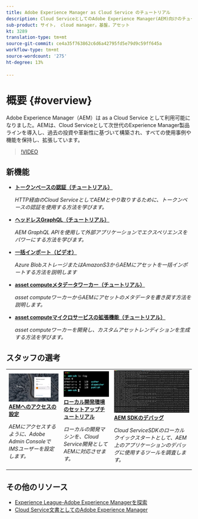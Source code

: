 ```yaml
---
title: Adobe Experience Manager as Cloud Service のチュートリアル
description: Cloud ServiceとしてのAdobe Experience Manager(AEM)向けのチュートリアルの集まり
sub-product: サイト， cloud manager，基盤，アセット
kt: 3289
translation-type: tm+mt
source-git-commit: ce4a35f763862c6d6a42795fd5e79d9c59ff645a
workflow-type: tm+mt
source-wordcount: '275'
ht-degree: 13%

---
```



# 概要 {#overview}

Adobe Experience Manager（AEM）は as a Cloud Service として利用可能になりました。AEMは、Cloud Serviceとして次世代のExperience Manager製品ラインを導入し、過去の投資や革新性に基づいて構築され、すべての使用事例や機能を保持し、拡張しています。

>[!VIDEO](https://video.tv.adobe.com/v/31085/?quality=12&learn=on)

## 新機能

* **[トークンベースの認証（チュートリアル）](https://experienceleague.adobe.com/docs/experience-manager-learn/getting-started-with-aem-headless/authentication/overview.html)**

   *HTTP経由のCloud ServiceとしてAEMとやり取りするために、トークンベースの認証を使用する方法を学びます。*

* **[ヘッドレスGraphQL（チュートリアル）](https://experienceleague.adobe.com/docs/experience-manager-learn/getting-started-with-aem-headless/graphql/overview.html)**

   *AEM GraphQL APIを使用して外部アプリケーションでエクスペリエンスをパワーにする方法を学びます。*

* **[一括インポート（ビデオ）](./migration/bulk-import.md)**

   *Azure BlobストレージまたはAmazonS3からAEMにアセットを一括インポートする方法を説明します*

* **[asset computeメタデータワーカー（チュートリアル）](./asset-compute/advanced/metadata.md)**

   *asset computeワーカーからAEMにアセットのメタデータを書き戻す方法を説明します。*

* **[asset computeマイクロサービスの拡張機能（チュートリアル）](./asset-compute/overview.md)**

   *asset computeワーカーを開発し、カスタムアセットレンディションを生成する方法を学びます。*

## スタッフの選考

<table>
   <td>
      <a href="./accessing/overview.md">
      <img alt="Cloud ServiceとしてのAEMへのアクセスの設定" src="./assets/overview/staff-pick__accessing.png"/>
      </a>
      <div>
         <a href="./accessing/overview.md">
         <strong>AEMへのアクセスの設定</strong>
         </a>
      </div>
      <p>
         <em>AEMにアクセスするように、Adobe Admin ConsoleでIMSユーザーを設定します。</em>
      <p>
   </td>   
   <td>
      <a href="./local-development-environment/overview.md">
      <img alt="ローカル開発環境のセットアップチュートリアル" src="./assets/overview/staff-pick__local-development-environment-set-up.png"/>
      </a>
      <div>
         <a href="./local-development-environment/overview.md">
         <strong>ローカル開発環境のセットアップチュートリアル</strong>
         </a>
      </div>
      <p>
         <em>ローカルの開発マシンを、Cloud Service開発としてAEMに対応させます。</em>
      <p>
   </td>   
   <td>
      <a href="./debugging/aem-sdk-local-quickstart/overview.md">
      <img alt="AEM SDKのローカルクイックスタートのデバッグ" src="./assets/overview/staff-pick__debugging.png"/>
      </a>
      <div>
         <a href="./debugging/aem-sdk-local-quickstart/overview.md">
         <strong>AEM SDKのデバッグ</strong>
         </a>
      </div>
      <p>
         <em>Cloud ServiceSDKのローカルクイックスタートとして、AEM上のアプリケーションのデバッグに使用するツールを調査します。</em>
      <p>
   </td>
</table>

## その他のリソース

* [Experience League-Adobe Experience Managerを探索](https://experienceleague.adobe.com/#recommended/solutions/experience-manager)
* [Cloud Service文書としてのAdobe Experience Manager](https://docs.adobe.com/content/help/ja-JP/experience-manager-cloud-service/landing/home.html)
